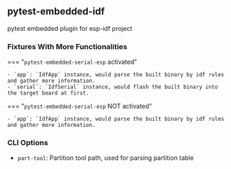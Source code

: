 ## pytest-embedded-idf

pytest embedded plugin for esp-idf project

### Fixtures With More Functionalities

=== "`pytest-embedded-serial-esp` activated"

    - `app`: `IdfApp` instance, would parse the built binary by idf rules and gather more information.
    - `serial`: `IdfSerial` instance, would flash the built binary into the target board at first.

=== "`pytest-embedded-serial-esp` NOT activated"

    - `app`: `IdfApp` instance, would parse the built binary by idf rules and gather more information.

### CLI Options

- `part-tool`: Partition tool path, used for parsing partition table
